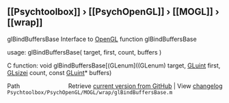 ## [[Psychtoolbox]] &#8250; [[PsychOpenGL]] &#8250; [[MOGL]] &#8250; [[wrap]]

glBindBuffersBase  Interface to [OpenGL](OpenGL) function glBindBuffersBase  
  
usage:  glBindBuffersBase( target, first, count, buffers )  
  
C function:  void glBindBuffersBase[(GLenum]((GLenum) target, [GLuint](GLuint) first, [GLsizei](GLsizei) count, const [GLuint](GLuint)\* buffers)  




<div class="code_header" style="text-align:right;">
  <span style="float:left;">Path&nbsp;&nbsp;</span> <span class="counter">Retrieve <a href=
  "https://raw.github.com/Psychtoolbox-3/Psychtoolbox-3/beta/Psychtoolbox/PsychOpenGL/MOGL/wrap/glBindBuffersBase.m">current version from GitHub</a> | View <a href=
  "https://github.com/Psychtoolbox-3/Psychtoolbox-3/commits/beta/Psychtoolbox/PsychOpenGL/MOGL/wrap/glBindBuffersBase.m">changelog</a></span>
</div>
<div class="code">
  <code>Psychtoolbox/PsychOpenGL/MOGL/wrap/glBindBuffersBase.m</code>
</div>

